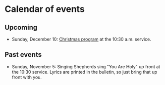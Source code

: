 # Calendar of events

**Upcoming**
------
* Sunday, December 10: [Christmas program](christmas.md) at the 10:30 a.m. service.  

**Past events**
-----
* Sunday, November 5: Singing Shepherds sing "You Are Holy" up front at the 10:30 service.  Lyrics are printed in the bulletin, so just bring that up front with you.
